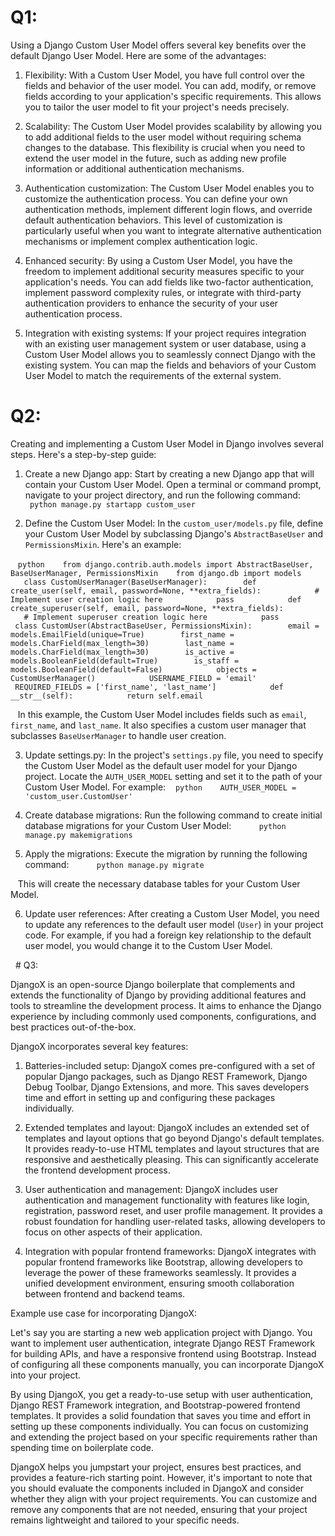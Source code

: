 # Q1:

Using a Django Custom User Model offers several key benefits over the default Django User Model. Here are some of the advantages:

1. Flexibility: With a Custom User Model, you have full control over the fields and behavior of the user model. You can add, modify, or remove fields according to your application's specific requirements. This allows you to tailor the user model to fit your project's needs precisely.

2. Scalability: The Custom User Model provides scalability by allowing you to add additional fields to the user model without requiring schema changes to the database. This flexibility is crucial when you need to extend the user model in the future, such as adding new profile information or additional authentication mechanisms.

3. Authentication customization: The Custom User Model enables you to customize the authentication process. You can define your own authentication methods, implement different login flows, and override default authentication behaviors. This level of customization is particularly useful when you want to integrate alternative authentication mechanisms or implement complex authentication logic.

4. Enhanced security: By using a Custom User Model, you have the freedom to implement additional security measures specific to your application's needs. You can add fields like two-factor authentication, implement password complexity rules, or integrate with third-party authentication providers to enhance the security of your user authentication process.

5. Integration with existing systems: If your project requires integration with an existing user management system or user database, using a Custom User Model allows you to seamlessly connect Django with the existing system. You can map the fields and behaviors of your Custom User Model to match the requirements of the external system.




# Q2:

Creating and implementing a Custom User Model in Django involves several steps. Here's a step-by-step guide:

1. Create a new Django app: Start by creating a new Django app that will contain your Custom User Model. Open a terminal or command prompt, navigate to your project directory, and run the following command:
   ```
   python manage.py startapp custom_user
   ```

2. Define the Custom User Model: In the `custom_user/models.py` file, define your Custom User Model by subclassing Django's `AbstractBaseUser` and `PermissionsMixin`. Here's an example:

   ```python
   from django.contrib.auth.models import AbstractBaseUser, BaseUserManager, PermissionsMixin
   from django.db import models
   
   class CustomUserManager(BaseUserManager):
       def create_user(self, email, password=None, **extra_fields):
           # Implement user creation logic here
           pass
   
       def create_superuser(self, email, password=None, **extra_fields):
           # Implement superuser creation logic here
           pass
   
   class CustomUser(AbstractBaseUser, PermissionsMixin):
       email = models.EmailField(unique=True)
       first_name = models.CharField(max_length=30)
       last_name = models.CharField(max_length=30)
       is_active = models.BooleanField(default=True)
       is_staff = models.BooleanField(default=False)
   
       objects = CustomUserManager()
   
       USERNAME_FIELD = 'email'
       REQUIRED_FIELDS = ['first_name', 'last_name']
   
       def __str__(self):
           return self.email
   ```

   In this example, the Custom User Model includes fields such as `email`, `first_name`, and `last_name`. It also specifies a custom user manager that subclasses `BaseUserManager` to handle user creation.

3. Update settings.py: In the project's `settings.py` file, you need to specify the Custom User Model as the default user model for your Django project. Locate the `AUTH_USER_MODEL` setting and set it to the path of your Custom User Model. For example:
   ```python
   AUTH_USER_MODEL = 'custom_user.CustomUser'
   ```

4. Create database migrations: Run the following command to create initial database migrations for your Custom User Model:
   ```
   python manage.py makemigrations
   ```

5. Apply the migrations: Execute the migration by running the following command:
   ```
   python manage.py migrate
   ```

   This will create the necessary database tables for your Custom User Model.

6. Update user references: After creating a Custom User Model, you need to update any references to the default user model (`User`) in your project code. For example, if you had a foreign key relationship to the default user model, you would change it to the Custom User Model. 

  # Q3:




DjangoX is an open-source Django boilerplate that complements and extends the functionality of Django by providing additional features and tools to streamline the development process. It aims to enhance the Django experience by including commonly used components, configurations, and best practices out-of-the-box.

DjangoX incorporates several key features:

1. Batteries-included setup: DjangoX comes pre-configured with a set of popular Django packages, such as Django REST Framework, Django Debug Toolbar, Django Extensions, and more. This saves developers time and effort in setting up and configuring these packages individually.

2. Extended templates and layout: DjangoX includes an extended set of templates and layout options that go beyond Django's default templates. It provides ready-to-use HTML templates and layout structures that are responsive and aesthetically pleasing. This can significantly accelerate the frontend development process.

3. User authentication and management: DjangoX includes user authentication and management functionality with features like login, registration, password reset, and user profile management. It provides a robust foundation for handling user-related tasks, allowing developers to focus on other aspects of their application.

4. Integration with popular frontend frameworks: DjangoX integrates with popular frontend frameworks like Bootstrap, allowing developers to leverage the power of these frameworks seamlessly. It provides a unified development environment, ensuring smooth collaboration between frontend and backend teams.

Example use case for incorporating DjangoX:

Let's say you are starting a new web application project with Django. You want to implement user authentication, integrate Django REST Framework for building APIs, and have a responsive frontend using Bootstrap. Instead of configuring all these components manually, you can incorporate DjangoX into your project.

By using DjangoX, you get a ready-to-use setup with user authentication, Django REST Framework integration, and Bootstrap-powered frontend templates. It provides a solid foundation that saves you time and effort in setting up these components individually. You can focus on customizing and extending the project based on your specific requirements rather than spending time on boilerplate code.

DjangoX helps you jumpstart your project, ensures best practices, and provides a feature-rich starting point. However, it's important to note that you should evaluate the components included in DjangoX and consider whether they align with your project requirements. You can customize and remove any components that are not needed, ensuring that your project remains lightweight and tailored to your specific needs.


